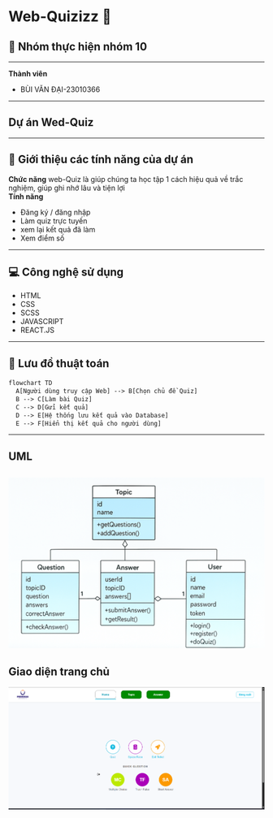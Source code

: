 # Web-Quizizz 🎯

## 👥  Nhóm thực hiện **nhóm 10**  
---  

**Thành viên**  
- BÙI VĂN ĐẠI-23010366
---  

## Dự án Wed-Quiz  
---  
## 📌 Giới thiệu các tính năng của dự án  
**Chức năng** web-Quiz là giúp chúng ta học tập 1 cách hiệu quả về trắc nghiệm, giúp ghi nhớ lâu và tiện lợi   
**Tính năng**  
- Đăng ký / đăng nhập
- Làm quiz trực tuyến
- xem lại kết quả đã làm 
- Xem điểm số

---  
## 💻 Công nghệ sử dụng  
- HTML
- CSS
- SCSS
- JAVASCRIPT
- REACT.JS
---   
## 🧠 Lưu đồ thuật toán

```mermaid
flowchart TD
  A[Người dùng truy cập Web] --> B[Chọn chủ đề Quiz]
  B --> C[Làm bài Quiz]
  C --> D[Gửi kết quả]
  D --> E[Hệ thống lưu kết quả vào Database]
  E --> F[Hiển thị kết quả cho người dùng]
```
---
## UML 
![UML](https://github.com/buivandai05/Web-Quizizz/blob/main/ChatGPT%20Image%20Oct%2013%2C%202025%2C%2010_11_42%20PM.png)
---  
## Giao diện trang chủ  
![Ảnh giao diện ](https://github.com/buivandai05/Web-Quizizz/blob/main/Screenshot%202025-10-13%20162054.png)


  

